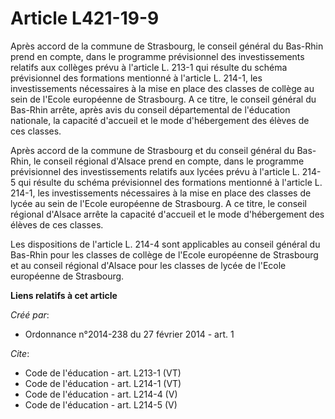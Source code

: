 # Article L421-19-9

Après accord de la commune de Strasbourg, le conseil général du Bas-Rhin prend en compte, dans le programme prévisionnel des
investissements relatifs aux collèges prévu à l'article L. 213-1 qui résulte du schéma prévisionnel des formations mentionné
à l'article L. 214-1, les investissements nécessaires à la mise en place des classes de collège au sein de l'Ecole européenne
de Strasbourg. A ce titre, le conseil général du Bas-Rhin arrête, après avis du conseil départemental de l'éducation
nationale, la capacité d'accueil et le mode d'hébergement des élèves de ces classes. 

Après accord de la commune de Strasbourg et du conseil général du Bas-Rhin, le conseil régional d'Alsace prend en compte,
dans le programme prévisionnel des investissements relatifs aux lycées prévu à l'article L. 214-5 qui résulte du schéma
prévisionnel des formations mentionné à l'article L. 214-1, les investissements nécessaires à la mise en place des classes de
lycée au sein de l'Ecole européenne de Strasbourg. A ce titre, le conseil régional d'Alsace arrête la capacité d'accueil et
le mode d'hébergement des élèves de ces classes. 

Les dispositions de l'article L. 214-4 sont applicables au conseil général du Bas-Rhin pour les classes de collège de l'Ecole
européenne de Strasbourg et au conseil régional d'Alsace pour les classes de lycée de l'Ecole européenne de Strasbourg.

**Liens relatifs à cet article**

_Créé par_:

  - Ordonnance n°2014-238 du 27 février 2014 - art. 1

_Cite_:

  - Code de l'éducation - art. L213-1 (VT)
  - Code de l'éducation - art. L214-1 (VT)
  - Code de l'éducation - art. L214-4 (V)
  - Code de l'éducation - art. L214-5 (V)
